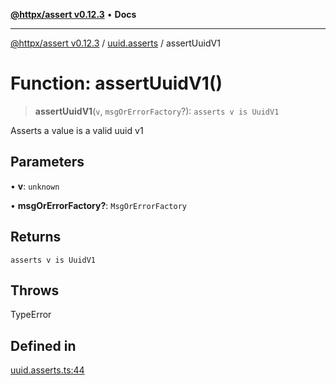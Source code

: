 [**@httpx/assert v0.12.3**](../../README.md) • **Docs**

***

[@httpx/assert v0.12.3](../../README.md) / [uuid.asserts](../README.md) / assertUuidV1

# Function: assertUuidV1()

> **assertUuidV1**(`v`, `msgOrErrorFactory`?): `asserts v is UuidV1`

Asserts a value is a valid uuid v1

## Parameters

• **v**: `unknown`

• **msgOrErrorFactory?**: `MsgOrErrorFactory`

## Returns

`asserts v is UuidV1`

## Throws

TypeError

## Defined in

[uuid.asserts.ts:44](https://github.com/belgattitude/httpx/blob/74dc9cd764aa64a9b1889ffb70a7f65e9435af37/packages/assert/src/uuid.asserts.ts#L44)
